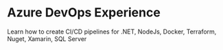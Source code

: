 # Azure DevOps Experience
Learn how to create CI/CD pipelines for .NET, NodeJs, Docker, Terraform, Nuget, Xamarin, SQL Server
